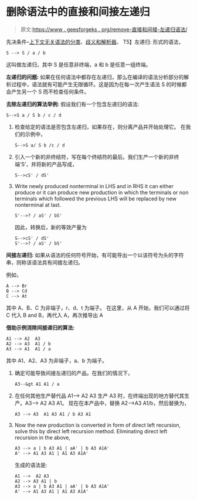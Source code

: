 # 删除语法中的直接和间接左递归

> 原文:[https://www . geesforgeks . org/remove-直接和间接-左递归语法/](https://www.geeksforgeeks.org/removing-direct-and-indirect-left-recursion-in-a-grammar/)

先决条件–[上下文无关语法的分类](https://www.geeksforgeeks.org/classification-of-context-free-grammars/)、[歧义和解析器](https://www.geeksforgeeks.org/parsing-set-1-introduction-ambiguity-and-parsers/)、
T5】左递归:
形式的语法，

```
S --> S / a / b 
```

这叫做左递归，其中 S 是任意非终端，a 和 b 是任意一组终端。

**左递归的问题:**
如果在任何语法中都存在左递归，那么在编译的语法分析部分的解析过程中，语法就有可能产生无限循环。这是因为在每一次产生语法 S 的时候都会产生另一个 S 而不检查任何条件。

**去除左递归的算法举例:**
假设我们有一个包含左递归的语法:

```
S-->S a / S b / c / d 
```

1.  检查给定的语法是否包含左递归，如果存在，则分离产品并开始处理它。
    在我们的示例中，

    ```
    S-->S a/ S b /c / d   
    ```

2.  引入一个新的非终结符，写在每个终结符的最后。我们生产一个新的非终端‘S’，并将新的产品写成，

    ```
    S-->cS' / dS' 
    ```

3.  Write newly produced nonterminal in LHS and in RHS it can either produce or it can produce new production in which the terminals or non terminals which followed the previous LHS will be replaced by new nonterminal at last.

    ```
    S'-->? / aS' / bS' 
    ```

    因此，转换后，新的等效产量为

    ```
    S-->cS' / dS'
    S'-->? / aS' / bS'   
    ```

**间接左递归:**
如果从语法的任何符号开始，有可能导出一个以该符号为头的字符串，则称该语法具有间接左递归。

例如，

```
A --> Br 
B --> Cd
C --> At 
```

其中 A、B、C 为非端子，r、d、t 为端子。
在这里，从 A 开始，我们可以通过将 C 代入 B and B，再代入 A，再次推导出 A

**借助示例消除间接递归的算法:**

```
A1 --> A2  A3
A2 --> A3  A1 / b
A3 --> A1  A1 / a 
```

其中 A1、A2、A3 为非端子，a、b 为端子。

1.  确定可能导致间接左递归的产品。在我们的情况下，

    ```
    A3--&gt A1 A1 / a 
    ```

2.  在任何其他生产替代品 A1–> A2 A3 生产 A3 时，在终端出现的地方替代其生产。A3–> A2 A3 A1。
    现在在本产品中，替换 A2–>A3 A1/b，然后替换为，

    ```
    A3 --> A3  A1 A3 A1 / b A3 A1 
    ```

3.  Now the new production is converted in form of direct left recursion, solve this by direct left recursion method.
    Eliminating direct left recursion in the above,

    ```
    A3 --> a | b A3 A1 | aA' | b A3 A1A' 
    A' --> A1 A3 A1 | A1 A3 A1A' 
    ```

    生成的语法是:

    ```
    A1 -->  A2 A3
    A2 --> A3 A1 | b
    A3 --> a | b A3 A1 | aA' | b A3 A1A' 
    A' --> A1 A3 A1 | A1 A3 A1A' 
    ```